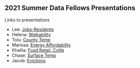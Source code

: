 ## 2021 Summer Data Fellows Presentations

Links to presentations

* Lee: [Jobs-Residents](https://virginiaequitycenter.github.io/summer-sandbox/presentations/Lee-EOS-presentation.html)
* Helena: [Walkability](https://virginiaequitycenter.github.io/summer-sandbox/presentations/Walkability.html)
* Tolu: [County Temp](https://virginiaequitycenter.github.io/summer-sandbox/presentations/EQC-Presentation.html)
* Marissa: [Energy Affordability](https://virginiaequitycenter.github.io/summer-sandbox/presentations/lead_cville.html)
* Khalila: [Food Retail, Cville](https://virginiaequitycenter.github.io/summer-sandbox/presentations/SNAP_cville.html)
* Chase: [Surface Temp](https://github.com/virginiaequitycenter/summer-sandbox/blob/main/EOS_presentations/ec_chasedawson_presentation.pptx?raw=true)
* Jacob: [Evictions](https://virginiaequitycenter.github.io/summer-sandbox/presentations/jgg-eos-presentation.html)
